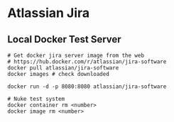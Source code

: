 # Atlassian Jira

## Local Docker Test Server
```
# Get docker jira server image from the web
# https://hub.docker.com/r/atlassian/jira-software
docker pull atlassian/jira-software
docker images # check downloaded

docker run -d -p 8080:8080 atlassian/jira-software

# Nuke test system
docker container rm <number>
docker image rm <number>
```
